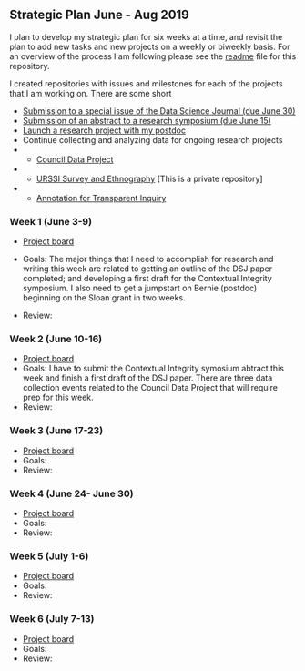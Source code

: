 ## Strategic Plan June - Aug 2019

I plan to develop my strategic plan for six weeks at a time, and revisit the plan to add new tasks and new projects on a weekly or biweekly basis. For an overview of the process I am following please see the [readme](https://github.com/nniiicc/StrategicPlan/blob/master/readme.md) file for this repository. 

I created repositories with issues and milestones for each of the projects that I am working on. There are some short 
- [Submission to a special issue of the Data Science Journal (due June 30)](https://github.com/nniiicc/DSJ-2019-DrexelCoData/milestone/1)
- [Submission of an abstract to a research symposium (due June 15)](https://github.com/PrivInterOp/CiSympo/milestones)
- [Launch a research project with my postdoc](https://github.com/PrivInterOp/ResearchDesign/issues) 
- Continue collecting and analyzing data for ongoing research projects
- - [Council Data Project](https://github.com/CouncilDataProject/2019-CityCouncilDataStudy/milestones?with_issues=no)
- - [URSSI Survey and Ethnography]() [This is a private repository] 
- - [Annotation for Transparent Inquiry](https://github.com/nniiicc/ATI/issues)


### Week 1 (June 3-9)
- [Project board](https://github.com/users/nniiicc/projects/1)
- Goals: The major things that I need to accomplish for research and writing this week are related to getting an outline of the DSJ paper completed; and developing a first draft for the Contextual Integrity symposium. I also need to get a jumpstart on Bernie (postdoc) beginning on the Sloan grant in two weeks. 

- Review: 

### Week 2 (June 10-16)
- [Project board]()
- Goals: I have to submit the Contextual Integrity symosium abtract this week and finish a first draft of the DSJ paper. There are three data collection events related to the Council Data Project that will require prep for this week. 
- Review: 

### Week 3 (June 17-23)
- [Project board](.)
- Goals:
- Review: 

### Week 4 (June 24- June 30)
- [Project board](.)
- Goals:
- Review: 

### Week 5 (July 1-6)
- [Project board](.)
- Goals:
- Review: 

### Week 6 (July 7-13)
- [Project board](.)
- Goals:
- Review: 



